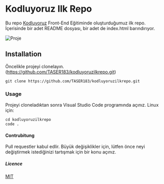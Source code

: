 # Kodluyoruz Ilk Repo

Bu repo [Kodluyoruz](https://kodluyoruz.org/) Front-End Eğitiminde oluşturduğumuz ilk repo. İçerisinde bir adet README dosyası, bir adet de index.html barındırıyor.

![Proje](C:/Users/muham/Desktop/test/Screenshot_1.png)

## Installation

Öncelikle projeyi clonelayın.(https://github.com/TASER183/kodluyoruzilkrepo.git)

```
git clone https://github.com/TASER183/kodluyoruzilkrepo.git
```

### Usage

Projeyi cloneladıktan sonra Visual Studio Code programında açınız.
Linux için:

```
cd kodluyoruzilkrepo
code .
```

#### Contrubitung

Pull requestler kabul edlir. Büyük değişiklikler için, lütfen önce neyi değiştirmek istediğinizi tartışmak için bir konu açınız.

##### Licence

[MIT](https://choosealicense.com/licenses/mit/)
